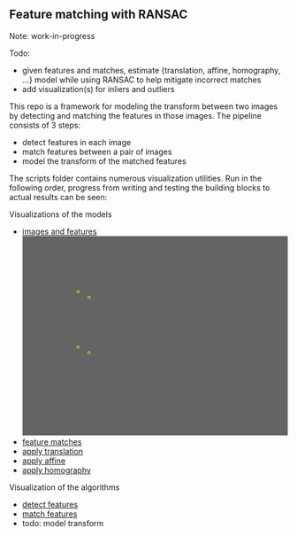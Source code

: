 ## Feature matching with RANSAC

Note: work-in-progress

Todo:
- given features and matches, estimate {translation, affine, homography, ...} model while using RANSAC to help mitigate incorrect matches
- add visualization(s) for inliers and outliers

This repo is a framework for modeling the transform between two images by detecting and matching the features in those images. The pipeline 
consists of 3 steps:
- detect features in each image
- match features between a pair of images
- model the transform of the matched features

The scripts folder contains numerous visualization utilities. Run in the following order, progress from writing and testing the building 
blocks to actual results can be seen:

Visualizations of the models
- [images and features](https://github.com/merrillmckee/feature_matching_with_ransac/blob/main/scripts/visualize/run_visualize_image_and_features.py)  
![image](https://github.com/merrillmckee/feature_matching_with_ransac/blob/main/scripts/images/image_and_features.jpg)
- [feature matches](https://github.com/merrillmckee/feature_matching_with_ransac/blob/main/scripts/visualize/run_visualize_feature_matches.py)
- [apply translation](https://github.com/merrillmckee/feature_matching_with_ransac/blob/main/scripts/visualize/run_visualize_apply_translation.py)
- [apply affine](https://github.com/merrillmckee/feature_matching_with_ransac/blob/main/scripts/visualize/run_visualize_apply_affine.py)
- [apply homography](https://github.com/merrillmckee/feature_matching_with_ransac/blob/main/scripts/visualize/run_visualize_apply_homography.py)

Visualization of the algorithms
- [detect features](https://github.com/merrillmckee/feature_matching_with_ransac/blob/main/scripts/visualize/run_visualize_detect_features.py)
- [match features](https://github.com/merrillmckee/feature_matching_with_ransac/blob/main/scripts/visualize/run_visualize_match_features.py)
- todo: model transform
